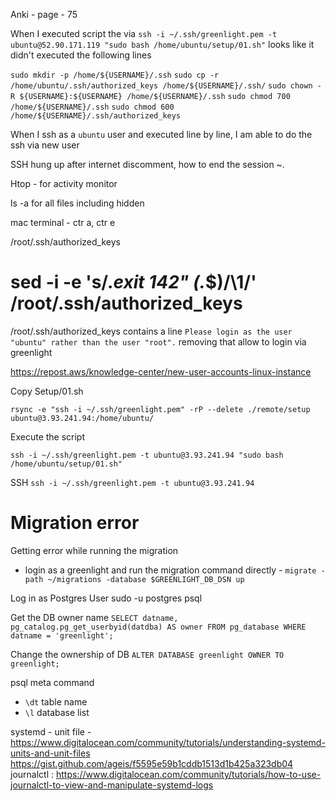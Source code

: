 Anki - page - 75


When I executed script the via `ssh -i ~/.ssh/greenlight.pem -t ubuntu@52.90.171.119 "sudo bash /home/ubuntu/setup/01.sh"` looks like it didn't executed the following lines 


`sudo mkdir -p /home/${USERNAME}/.ssh`
`sudo cp -r /home/ubuntu/.ssh/authorized_keys /home/${USERNAME}/.ssh/`
`sudo chown -R ${USERNAME}:${USERNAME} /home/${USERNAME}/.ssh`
`sudo chmod 700 /home/${USERNAME}/.ssh`
`sudo chmod 600 /home/${USERNAME}/.ssh/authorized_keys`

When I ssh as a `ubuntu` user and executed line by line, I am able to do the ssh via new user

SSH hung up after internet discomment, how to end the session 
~.

Htop - for activity monitor 

ls -a for all files including hidden

mac terminal  - ctr a, ctr e

/root/.ssh/authorized_keys

# sed -i -e 's/.*exit 142" \(.*$\)/\1/' /root/.ssh/authorized_keys

/root/.ssh/authorized_keys contains a line `Please login as the user "ubuntu" rather than the user "root".` removing that allow to login via greenlight


https://repost.aws/knowledge-center/new-user-accounts-linux-instance


Copy Setup/01.sh

`rsync -e "ssh -i ~/.ssh/greenlight.pem" -rP --delete ./remote/setup ubuntu@3.93.241.94:/home/ubuntu/`

Execute the script

`ssh -i ~/.ssh/greenlight.pem -t ubuntu@3.93.241.94 "sudo bash /home/ubuntu/setup/01.sh"`

SSH
`ssh -i ~/.ssh/greenlight.pem -t ubuntu@3.93.241.94`





# Migration error
Getting error while running the migration 
- login as a greenlight and run the migration command directly  - `migrate -path ~/migrations -database $GREENLIGHT_DB_DSN up`

Log in as Postgres User
sudo -u postgres psql

Get the DB owner name 
`SELECT datname, pg_catalog.pg_get_userbyid(datdba) AS owner FROM pg_database WHERE datname = 'greenlight';`

Change the ownership of DB
`ALTER DATABASE greenlight OWNER TO greenlight;`

psql meta command 
- `\dt` table name
- `\l` database list


systemd - 
unit file - https://www.digitalocean.com/community/tutorials/understanding-systemd-units-and-unit-files
https://gist.github.com/ageis/f5595e59b1cddb1513d1b425a323db04
journalctl : https://www.digitalocean.com/community/tutorials/how-to-use-journalctl-to-view-and-manipulate-systemd-logs
